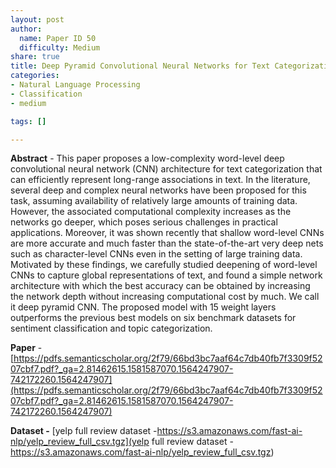 ```yaml
---
layout: post
author:
  name: Paper ID 50
  difficulty: Medium
share: true
title: Deep Pyramid Convolutional Neural Networks for Text Categorization
categories:
- Natural Language Processing
- Classification
- medium

tags: []

---
```

**Abstract** - This paper proposes a low-complexity word-level deep convolutional neural network (CNN) architecture for text categorization that can efficiently represent long-range associations in text. In the literature, several deep and complex neural networks have been proposed for this task, assuming availability of relatively large amounts of training data. However, the associated computational complexity increases as the networks go deeper, which poses serious challenges in practical applications. Moreover, it was shown recently that shallow word-level CNNs are more accurate and much faster than the state-of-the-art very deep nets such as character-level CNNs even in the setting of large training data. Motivated by these findings, we carefully studied deepening of word-level CNNs to capture global representations of text, and found a simple network architecture with which the best accuracy can be obtained by increasing the network depth without increasing computational cost by much. We call it deep pyramid CNN. The proposed model with 15 weight layers outperforms the previous best models on six benchmark datasets for sentiment classification and topic categorization.

**Paper** - [https://pdfs.semanticscholar.org/2f79/66bd3bc7aaf64c7db40fb7f3309f5207cbf7.pdf?_ga=2.81462615.1581587070.1564247907-742172260.1564247907](https://pdfs.semanticscholar.org/2f79/66bd3bc7aaf64c7db40fb7f3309f5207cbf7.pdf?_ga=2.81462615.1581587070.1564247907-742172260.1564247907)

**Dataset -** [yelp full review dataset -https://s3.amazonaws.com/fast-ai-nlp/yelp_review_full_csv.tgz](yelp full review dataset -https://s3.amazonaws.com/fast-ai-nlp/yelp_review_full_csv.tgz)
    